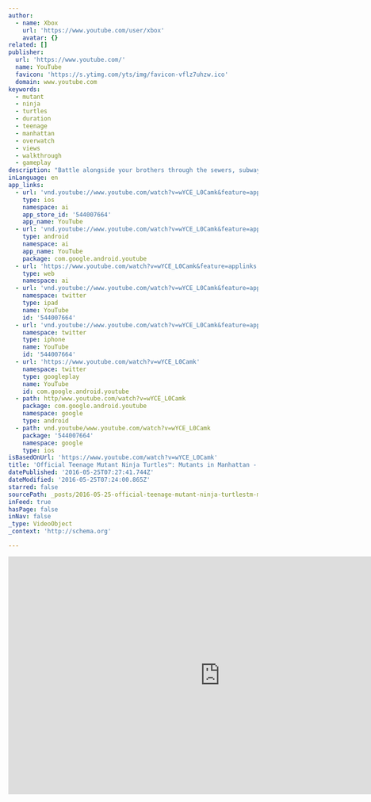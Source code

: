 ```yaml
---
author:
  - name: Xbox
    url: 'https://www.youtube.com/user/xbox'
    avatar: {}
related: []
publisher:
  url: 'https://www.youtube.com/'
  name: YouTube
  favicon: 'https://s.ytimg.com/yts/img/favicon-vflz7uhzw.ico'
  domain: www.youtube.com
keywords:
  - mutant
  - ninja
  - turtles
  - duration
  - teenage
  - manhattan
  - overwatch
  - views
  - walkthrough
  - gameplay
description: "Battle alongside your brothers through the sewers, subways, and streets of NYC to take down Shredder and Krang's evil organization, Foot by Foot. Unleash custom combat skills and powerful team combos to save Manhattan from the overwhelming dark forces growing in the shadows."
inLanguage: en
app_links:
  - url: 'vnd.youtube://www.youtube.com/watch?v=wYCE_L0Camk&feature=applinks'
    type: ios
    namespace: ai
    app_store_id: '544007664'
    app_name: YouTube
  - url: 'vnd.youtube://www.youtube.com/watch?v=wYCE_L0Camk&feature=applinks'
    type: android
    namespace: ai
    app_name: YouTube
    package: com.google.android.youtube
  - url: 'https://www.youtube.com/watch?v=wYCE_L0Camk&feature=applinks'
    type: web
    namespace: ai
  - url: 'vnd.youtube://www.youtube.com/watch?v=wYCE_L0Camk&feature=applinks'
    namespace: twitter
    type: ipad
    name: YouTube
    id: '544007664'
  - url: 'vnd.youtube://www.youtube.com/watch?v=wYCE_L0Camk&feature=applinks'
    namespace: twitter
    type: iphone
    name: YouTube
    id: '544007664'
  - url: 'https://www.youtube.com/watch?v=wYCE_L0Camk'
    namespace: twitter
    type: googleplay
    name: YouTube
    id: com.google.android.youtube
  - path: http/www.youtube.com/watch?v=wYCE_L0Camk
    package: com.google.android.youtube
    namespace: google
    type: android
  - path: vnd.youtube/www.youtube.com/watch?v=wYCE_L0Camk
    package: '544007664'
    namespace: google
    type: ios
isBasedOnUrl: 'https://www.youtube.com/watch?v=wYCE_L0Camk'
title: 'Official Teenage Mutant Ninja Turtles™: Mutants in Manhattan - Launch Trailer'
datePublished: '2016-05-25T07:27:41.744Z'
dateModified: '2016-05-25T07:24:00.865Z'
starred: false
sourcePath: _posts/2016-05-25-official-teenage-mutant-ninja-turtlestm-mutants-in-manhattan.md
inFeed: true
hasPage: false
inNav: false
_type: VideoObject
_context: 'http://schema.org'

---
```

<iframe src="https://cdn.embedly.com/widgets/media.html?src=https%3A%2F%2Fwww.youtube.com%2Fembed%2FwYCE_L0Camk%3Ffeature%3Doembed&amp;url=http%3A%2F%2Fwww.youtube.com%2Fwatch%3Fv%3DwYCE_L0Camk&amp;image=https%3A%2F%2Fi.ytimg.com%2Fvi%2FwYCE_L0Camk%2Fhqdefault.jpg&amp;key=b7d04c9b404c499eba89ee7072e1c4f7&amp;type=text%2Fhtml&amp;schema=youtube" width="854" height="480" scrolling="no" frameborder="0" allowfullscreen="" style=""></iframe>